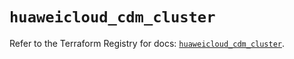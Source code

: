 # `huaweicloud_cdm_cluster`

Refer to the Terraform Registry for docs: [`huaweicloud_cdm_cluster`](https://registry.terraform.io/providers/huaweicloud/huaweicloud/1.71.1/docs/resources/cdm_cluster).
